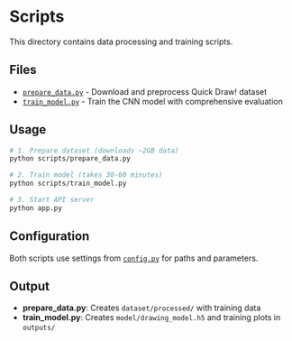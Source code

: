 # Scripts

This directory contains data processing and training scripts.

## Files

- [`prepare_data.py`](prepare_data.py) - Download and preprocess Quick Draw! dataset
- [`train_model.py`](train_model.py) - Train the CNN model with comprehensive evaluation

## Usage

```bash
# 1. Prepare dataset (downloads ~2GB data)
python scripts/prepare_data.py

# 2. Train model (takes 30-60 minutes)
python scripts/train_model.py

# 3. Start API server
python app.py
```

## Configuration

Both scripts use settings from [`config.py`](../config.py) for paths and parameters.

## Output

- **prepare_data.py**: Creates `dataset/processed/` with training data
- **train_model.py**: Creates `model/drawing_model.h5` and training plots in `outputs/`

